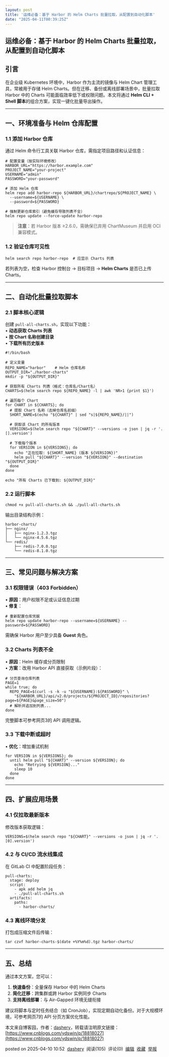 ```yaml
---
layout: post
title: '运维必备：基于 Harbor 的 Helm Charts 批量拉取，从配置到自动化脚本'
date: "2025-04-11T00:39:25Z"
---
```

运维必备：基于 Harbor 的 Helm Charts 批量拉取，从配置到自动化脚本
-------------------------------------------

**引言**
------

在企业级 Kubernetes 环境中，Harbor 作为主流的镜像与 Helm Chart 管理工具，常被用于存储 Helm Charts。但在迁移、备份或离线部署场景中，批量拉取 Harbor 中的 Charts 可能面临效率低下或权限问题。本文将通过 **Helm CLI + Shell 脚本**的组合方案，实现一键化批量导出操作。

* * *

**一、环境准备与 Helm 仓库配置**
---------------------

### 1.1 添加 Harbor 仓库

通过 Helm 命令行工具关联 Harbor 仓库，需指定项目路径和认证信息：

    # 配置变量（按实际环境修改）
    HARBOR_URL="https://harbor.example.com"
    PROJECT_NAME="your-project"
    USERNAME="admin"
    PASSWORD="your-password"
    
    # 添加 Helm 仓库
    helm repo add harbor-repo ${HARBOR_URL}/chartrepo/${PROJECT_NAME} \
      --username=${USERNAME} \
      --password=${PASSWORD}
    
    # 强制更新仓库索引（避免缓存导致列表不全）
    helm repo update --force-update harbor-repo
    

> **注意**：若 Harbor 版本 ≥2.6.0，需确保已弃用 ChartMuseum 并启用 OCI 兼容模式。

### 1.2 验证仓库可见性

    helm search repo harbor-repo  # 应显示 Charts 列表
    

若列表为空，检查 Harbor 控制台 → 目标项目 → **Helm Charts** 是否已上传 Charts。

* * *

**二、自动化批量拉取脚本**
---------------

### 2.1 脚本核心逻辑

创建 `pull-all-charts.sh`，实现以下功能：  
• **动态获取 Charts 列表**  
• **按 Chart 名称创建目录**  
• **下载所有历史版本**

    #!/bin/bash
    
    # 定义变量
    REPO_NAME="harbor"    # Helm 仓库名称
    OUTPUT_DIR="./harbor-charts"
    mkdir -p "${OUTPUT_DIR}"
    
    # 获取所有 Charts 列表（格式：仓库名/Chart名）
    CHARTS=$(helm search repo ${REPO_NAME} -l | awk 'NR>1 {print $1}')
    
    # 遍历每个 Chart
    for CHART in ${CHARTS}; do
      # 提取 Chart 名称（去掉仓库名前缀）
      SHORT_NAME=$(echo "${CHART}" | sed "s|${REPO_NAME}/||")
      
      # 获取该 Chart 的所有版本
      VERSIONS=$(helm search repo "${CHART}" --versions -o json | jq -r '.[].version')
      
      # 下载每个版本
      for VERSION in ${VERSIONS}; do
        echo "正在拉取: ${SHORT_NAME} (版本 ${VERSION})"
        helm pull "${CHART}" --version "${VERSION}" --destination "${OUTPUT_DIR}"
      done
    done
    
    echo "所有 Charts 已下载到: ${OUTPUT_DIR}"
    

### 2.2 运行脚本

    chmod +x pull-all-charts.sh && ./pull-all-charts.sh
    

输出目录结构示例：

    harbor-charts/
    ├── nginx/
    │   ├── nginx-1.2.3.tgz
    │   └── nginx-4.5.6.tgz
    └── redis/
        ├── redis-7.0.0.tgz
        └── redis-8.1.0.tgz
    

* * *

**三、常见问题与解决方案**
---------------

### 3.1 权限错误（403 Forbidden）

• **原因**：用户权限不足或认证信息过期  
• **修复**：

    # 重新配置仓库凭据
    helm repo update harbor-repo --username=${USERNAME} --password=${PASSWORD}
    

需确保 Harbor 用户至少具备 **Guest** 角色。

### 3.2 Charts 列表不全

• **原因**：Helm 缓存或分页限制  
• **方案**：改用 Harbor API 直接获取（示例片段）：

    # 分页查询仓库列表
    PAGE=1
    while true; do
      REPO_PAGE=$(curl -s -k -u "${USERNAME}:${PASSWORD}" \
        "${HARBOR_URL}/api/v2.0/projects/${PROJECT_ID}/repositories?page=${PAGE}&page_size=50")
      # 解析并追加到列表...
    done
    

完整脚本可参考网页3的 API 调用逻辑。

### 3.3 下载中断或超时

• **优化**：增加重试机制

    for VERSION in ${VERSIONS}; do
      until helm pull "${CHART}" --version ${VERSION}; do
        echo "Retrying ${VERSION}..."
        sleep 10
      done
    done
    

* * *

**四、扩展应用场景**
------------

### 4.1 仅拉取最新版本

修改版本获取逻辑：

    VERSIONS=$(helm search repo "${CHART}" --versions -o json | jq -r '.[0].version')
    

### 4.2 与 CI/CD 流水线集成

在 GitLab CI 中配置阶段任务：

    pull-charts:
      stage: deploy
      script:
        - apk add helm jq
        - ./pull-all-charts.sh
      artifacts:
        paths:
          - harbor-charts/
    

### 4.3 离线环境分发

打包成压缩文件后传输：

    tar czvf harbor-charts-$(date +%Y%m%d).tgz harbor-charts/
    

* * *

**五、总结**
--------

通过本文方案，您可以：

1.  **快速备份**：全量保存 Harbor 中的 Helm Charts
2.  **简化迁移**：跨集群或跨 Harbor 实例同步 Charts
3.  **支持离线部署**：与 Air-Gapped 环境无缝衔接

建议将脚本与定时任务结合（如 CronJob），实现定期自动化备份。对于大规模环境，可参考网页7的 API 分页方案优化性能。

本文来自博客园，作者：[dashery](https://www.cnblogs.com/ydswin/)，转载请注明原文链接：[https://www.cnblogs.com/ydswin/p/18818027](https://www.cnblogs.com/ydswin/p/18818027)

posted on 2025-04-10 10:52  [dashery](https://www.cnblogs.com/ydswin)  阅读(105)  评论(0)  [编辑](https://i.cnblogs.com/EditPosts.aspx?postid=18818027)  [收藏](javascript:void\(0\))  [举报](javascript:void\(0\))